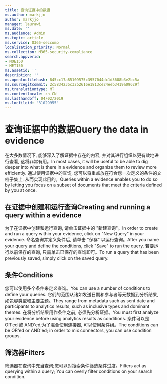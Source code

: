 ```yaml
---
title: 查询证据中的数据
ms.author: markjjo
author: markjjo
manager: laurawi
ms.date: ''
ms.audience: Admin
ms.topic: article
ms.service: O365-seccomp
localization_priority: Normal
ms.collection: M365-security-compliance
search.appverid:
- MOE150
- MET150
ms.assetid: ''
description: ''
ms.openlocfilehash: 845cc17a85109575c3957044dc1d3688b3e2bc5a
ms.sourcegitcommit: 2c5834235c32b2616e1813ce24eeb3419a09629f
ms.translationtype: MT
ms.contentlocale: zh-CN
ms.lasthandoff: 04/02/2019
ms.locfileid: "31029955"
---
```

# <a name="query-the-data-in-evidence"></a><span data-ttu-id="df3be-102">查询证据中的数据</span><span class="sxs-lookup"><span data-stu-id="df3be-102">Query the data in evidence</span></span>

<span data-ttu-id="df3be-103">在大多数情况下, 能够深入了解证据中存在的内容, 并对其进行组织以更有效地进行查看, 这将非常有用。</span><span class="sxs-lookup"><span data-stu-id="df3be-103">In most cases, it will be useful to be able to dig deeper into what is there in a evidence and organize them to review more efficiently.</span></span> <span data-ttu-id="df3be-104">通过使用证据中的查询, 您可以将重点放在符合您一次定义的条件的文档子集上, 从而实现此目的。</span><span class="sxs-lookup"><span data-stu-id="df3be-104">Queries within a evidence enables you to do so by letting you focus on a subset of documents that meet the criteria defined by you at once.</span></span>

## <a name="creating-and-running-a-query-within-a-evidence"></a><span data-ttu-id="df3be-105">在证据中创建和运行查询</span><span class="sxs-lookup"><span data-stu-id="df3be-105">Creating and running a query within a evidence</span></span>

<span data-ttu-id="df3be-106">为了在证据中创建和运行查询, 请单击证据中的 "新建查询"。</span><span class="sxs-lookup"><span data-stu-id="df3be-106">In order to create and run a query within your evidence, click on "New Query" in your evidence.</span></span> <span data-ttu-id="df3be-107">命名查询并定义条件后, 请单击 "保存" 以运行查询。</span><span class="sxs-lookup"><span data-stu-id="df3be-107">After you name your query and define the conditions, click "Save" to run the query.</span></span> <span data-ttu-id="df3be-108">若要运行以前保存的查询, 只需单击已保存的查询即可。</span><span class="sxs-lookup"><span data-stu-id="df3be-108">To run a query that has been previously saved, simply click on the saved query.</span></span>

## <a name="conditions"></a><span data-ttu-id="df3be-109">条件</span><span class="sxs-lookup"><span data-stu-id="df3be-109">Conditions</span></span>

<span data-ttu-id="df3be-110">您可以使用多个条件来定义查询。</span><span class="sxs-lookup"><span data-stu-id="df3be-110">You can use a number of conditions to define your queries.</span></span> <span data-ttu-id="df3be-111">它们的范围从诸如发送日期和参与者等元数据到分析结果, 如包容类型和主要主题。</span><span class="sxs-lookup"><span data-stu-id="df3be-111">They range from metadata such as sent date and participants to analytics results, such as inclusive types and dominant themes.</span></span> <span data-ttu-id="df3be-112">在将分析结果用作条件之前, 必须先分析证据。</span><span class="sxs-lookup"><span data-stu-id="df3be-112">You must first analyze your evidence before using analytics results as conditions.</span></span> <span data-ttu-id="df3be-113">条件可以是 OR'ed 或 AND'ed;为了混合使用连接器, 可以使用条件组。</span><span class="sxs-lookup"><span data-stu-id="df3be-113">The conditions can be OR'ed or AND'ed; in order to mix connectors, you can use condition groups.</span></span>

## <a name="filters"></a><span data-ttu-id="df3be-114">筛选器</span><span class="sxs-lookup"><span data-stu-id="df3be-114">Filters</span></span>
<span data-ttu-id="df3be-115">筛选器在查询中充当查询;您可以对搜索条件筛选条件过度。</span><span class="sxs-lookup"><span data-stu-id="df3be-115">Filters act as querying within a query; You can overly filter conditions on your search condition.</span></span>


